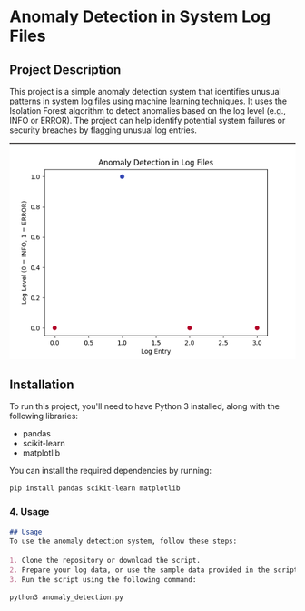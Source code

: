 # Anomaly Detection in System Log Files

## Project Description
This project is a simple anomaly detection system that identifies unusual patterns in system log files using machine learning techniques. It uses the Isolation Forest algorithm to detect anomalies based on the log level (e.g., INFO or ERROR). The project can help identify potential system failures or security breaches by flagging unusual log entries.

![Result of the test](./result.png)

## Installation
To run this project, you'll need to have Python 3 installed, along with the following libraries:

- pandas
- scikit-learn
- matplotlib

You can install the required dependencies by running:

```bash
pip install pandas scikit-learn matplotlib
```


### 4. **Usage**

```markdown
## Usage
To use the anomaly detection system, follow these steps:

1. Clone the repository or download the script.
2. Prepare your log data, or use the sample data provided in the script.
3. Run the script using the following command:
```

```bash
python3 anomaly_detection.py
```
